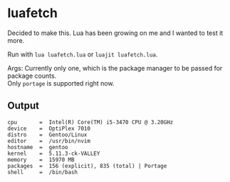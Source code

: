 # luafetch

Decided to make this. Lua has been growing on me and I wanted to test it more.

Run with `lua luafetch.lua` or `luajit luafetch.lua`.

Args: Currently only one, which is the package manager to be passed for package counts.<br>
Only `portage` is supported right now.

## Output

```
cpu       =  Intel(R) Core(TM) i5-3470 CPU @ 3.20GHz
device    =  OptiPlex 7010
distro    =  Gentoo/Linux
editor    =  /usr/bin/nvim
hostname  =  gentoo
kernel    =  5.11.3-ck-VALLEY
memory    =  15970 MB
packages  =  156 (explicit), 835 (total) | Portage
shell     =  /bin/bash
```
